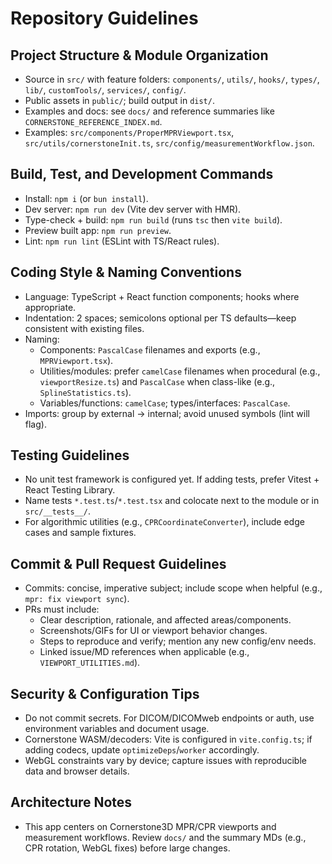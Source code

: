 # Repository Guidelines

## Project Structure & Module Organization
- Source in `src/` with feature folders: `components/`, `utils/`, `hooks/`, `types/`, `lib/`, `customTools/`, `services/`, `config/`.
- Public assets in `public/`; build output in `dist/`.
- Examples and docs: see `docs/` and reference summaries like `CORNERSTONE_REFERENCE_INDEX.md`.
- Examples: `src/components/ProperMPRViewport.tsx`, `src/utils/cornerstoneInit.ts`, `src/config/measurementWorkflow.json`.

## Build, Test, and Development Commands
- Install: `npm i` (or `bun install`).
- Dev server: `npm run dev` (Vite dev server with HMR).
- Type-check + build: `npm run build` (runs `tsc` then `vite build`).
- Preview built app: `npm run preview`.
- Lint: `npm run lint` (ESLint with TS/React rules).

## Coding Style & Naming Conventions
- Language: TypeScript + React function components; hooks where appropriate.
- Indentation: 2 spaces; semicolons optional per TS defaults—keep consistent with existing files.
- Naming:
  - Components: `PascalCase` filenames and exports (e.g., `MPRViewport.tsx`).
  - Utilities/modules: prefer `camelCase` filenames when procedural (e.g., `viewportResize.ts`) and `PascalCase` when class-like (e.g., `SplineStatistics.ts`).
  - Variables/functions: `camelCase`; types/interfaces: `PascalCase`.
- Imports: group by external → internal; avoid unused symbols (lint will flag).

## Testing Guidelines
- No unit test framework is configured yet. If adding tests, prefer Vitest + React Testing Library.
- Name tests `*.test.ts`/`*.test.tsx` and colocate next to the module or in `src/__tests__/`.
- For algorithmic utilities (e.g., `CPRCoordinateConverter`), include edge cases and sample fixtures.

## Commit & Pull Request Guidelines
- Commits: concise, imperative subject; include scope when helpful (e.g., `mpr: fix viewport sync`).
- PRs must include:
  - Clear description, rationale, and affected areas/components.
  - Screenshots/GIFs for UI or viewport behavior changes.
  - Steps to reproduce and verify; mention any new config/env needs.
  - Linked issue/MD references when applicable (e.g., `VIEWPORT_UTILITIES.md`).

## Security & Configuration Tips
- Do not commit secrets. For DICOM/DICOMweb endpoints or auth, use environment variables and document usage.
- Cornerstone WASM/decoders: Vite is configured in `vite.config.ts`; if adding codecs, update `optimizeDeps`/`worker` accordingly.
- WebGL constraints vary by device; capture issues with reproducible data and browser details.

## Architecture Notes
- This app centers on Cornerstone3D MPR/CPR viewports and measurement workflows. Review `docs/` and the summary MDs (e.g., CPR rotation, WebGL fixes) before large changes.
